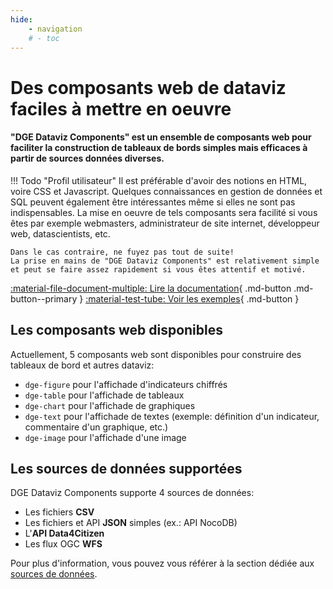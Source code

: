```yaml
---
hide:
    - navigation
    # - toc
---
```


# Des composants web de dataviz faciles à mettre en oeuvre

#### "DGE Dataviz Components" est un ensemble de composants web pour faciliter la construction de tableaux de bords simples mais efficaces à partir de sources données diverses.

<div class="row">
    <div class="col-4">
        <dge-table 
            id="dge-table-1" 
            api="csv" 
            url="data/villes.csv" 
            fields="id,ville,population,superficie" 
            labels="ID|VILLE|HBITANTS|KM²" 
            displaytotal="true" 
            displaypagination="true" 
            perpage="4"
            selectpages="2,4,8,16,32"
            smalltable="1"
            title="Liste des villes" />
    </div>
    <div class="col-4">
        <dge-figure 
            id="dge-figure-2"
            attribution="text:DataGrandEst;url:https://www.datagrandest.fr"
            api="csv" 
            url="data/villes.csv" 
            fields="population" 
            max="50"
            icon="name:people-fill"
            operation="sum|population"
            unit="hab."
            text="Population totale" />
    </div>
    <div class="col-4">
        <dge-chart
            id="dge-chart-1" 
            title="Population et superficie par ville"
            attribution="text:DataGrandEst;url:https://www.datagrandest.fr"
            api="csv" 
            url="data/villes.csv" 
            x="ville" 
            y="population|superficie" 
            orderby="population"
            series="Nombre d'habitants|Superficie (ha)"
            chart="bar|line" />
    </div>
</div>

!!! Todo "Profil utilisateur"
    Il est préférable d'avoir des notions en HTML, voire CSS et Javascript. Quelques connaissances en gestion de données et SQL peuvent également être intéressantes même si elles ne sont pas indispensables.
    La mise en oeuvre de tels composants sera facilité si vous êtes par exemple webmasters, administrateur de site internet, développeur web, datascientists, etc. 

    Dans le cas contraire, ne fuyez pas tout de suite!
    La prise en mains de "DGE Dataviz Components" est relativement simple et peut se faire assez rapidement si vous êtes attentif et motivé.

[:material-file-document-multiple: Lire la documentation](documentation-start.md){ .md-button .md-button--primary }
[:material-test-tube: Voir les exemples](examples-figure.md){ .md-button }

## Les composants web disponibles

Actuellement, 5 composants web sont disponibles pour construire des tableaux de bord et autres dataviz:

* `dge-figure` pour l'affichade d'indicateurs chiffrés
* `dge-table` pour l'affichade de tableaux
* `dge-chart` pour l'affichade de graphiques
* `dge-text` pour l'affichade de textes (exemple: définition d'un indicateur, commentaire d'un graphique, etc.)
* `dge-image` pour l'affichade d'une image


## Les sources de données supportées

DGE Dataviz Components supporte 4 sources de données:

* Les fichiers **CSV**
* Les fichiers et API **JSON** simples (ex.: API NocoDB)
* L'**API Data4Citizen**
* Les flux OGC **WFS**

Pour plus d'information, vous pouvez vous référer à la section dédiée aux [sources de données](documentation-start.md#les-sources-de-donnees).